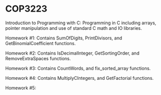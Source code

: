 # COP3223
Introduction to Programming with C: Programming in C including arrays, pointer manipulation and use of standard C math and IO libraries.

Homework #1: Contains SumOfDigits, PrintDivisors, and GetBinomialCoefficient functions.

Homework #2: Contains IsDecimalInteger, GetSortingOrder, and RemoveExtraSpaces functions.

Homework #3: Contains CountWords, and fix_sorted_array functions.

Homework #4: Contains MultiplyCIntegers, and GetFactorial functions.

Homework #5:
